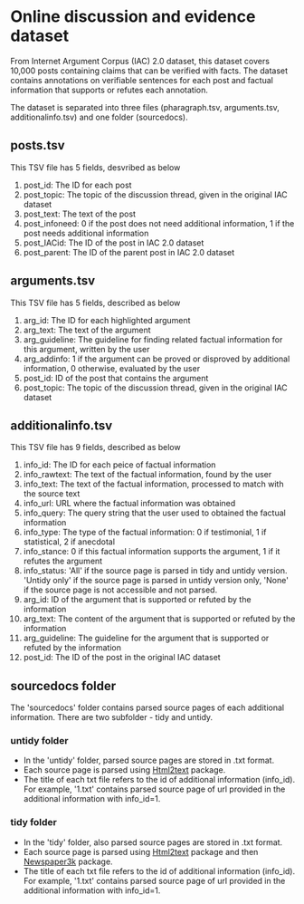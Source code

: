 # Online discussion and evidence dataset
From Internet Argument Corpus (IAC) 2.0 dataset, this dataset covers 10,000 posts containing claims that can be verified with facts. The dataset contains annotations on verifiable sentences for each post and factual information that supports or refutes each annotation.

The dataset is separated into three files (pharagraph.tsv, arguments.tsv, additionalinfo.tsv) and one folder (sourcedocs).

## posts.tsv
This TSV file has 5 fields, desvribed as below
1. post_id: The ID for each post
2. post_topic: The topic of the discussion thread, given in the original IAC dataset
3. post_text: The text of the post
4. post_infoneed: 0 if the post does not need additional information, 1 if the post needs additional information
5. post_IACid: The ID of the post in IAC 2.0 dataset
6. post_parent: The ID of the parent post in IAC 2.0 dataset

## arguments.tsv
This TSV file has 5 fields, described as below
1. arg_id: The ID for each highlighted argument 
2. arg_text: The text of the argument
3. arg_guideline: The guideline for finding related factual information for this argument, written by the user
4. arg_addinfo: 1 if the argument can be proved or disproved by additional information, 0 otherwise, evaluated by the user 
5. post_id: ID of the post that contains the argument
6. post_topic: The topic of the discussion thread, given in the original IAC dataset

## additionalinfo.tsv
This TSV file has 9 fields, described as below 
1. info_id: The ID for each peice of factual information
2. info_rawtext: The text of the factual information, found by the user
3. info_text: The text of the factual information, processed to match with the source text
4. info_url: URL where the factual information was obtained
5. info_query: The query string that the user used to obtained the factual information
6. info_type: The type of the factual information: 0 if testimonial, 1 if statistical, 2 if anecdotal
7. info_stance: 0 if this factual information supports the argument, 1 if it refutes the argument 
8. info_status: 'All' if the source page is parsed in tidy and untidy version. 'Untidy only' if the source page is parsed in untidy version only, 'None' if the source page is not accessible and not parsed. 
9. arg_id: ID of the argument that is supported or refuted by the information
10. arg_text: The content of the argument that is supported or refuted by the information
11. arg_guideline: The guideline for the argument that is supported or refuted by the information
12. post_id: The ID of the post in the original IAC dataset

## sourcedocs folder
The 'sourcedocs' folder contains parsed source pages of each additional information. There are two subfolder - tidy and untidy. 

### untidy folder
- In the 'untidy' folder, parsed source pages are stored in .txt format.
- Each source page is parsed using [Html2text](http://alir3z4.github.io/html2text/) package.
- The title of each txt file refers to the id of additional information (info_id). For example, '1.txt' contains parsed source page of url provided in the additional information with info_id=1. 

### tidy folder
- In the 'tidy' folder, also parsed source pages are stored in .txt format. 
- Each source page is parsed using [Html2text](http://alir3z4.github.io/html2text/) package and then [Newspaper3k](https://newspaper.readthedocs.io/en/latest/) package. 
- The title of each txt file refers to the id of additional information (info_id). For example, '1.txt' contains parsed source page of url provided in the additional information with info_id=1.